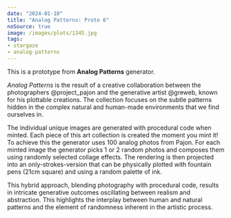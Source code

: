 ```yaml
---
date: "2024-01-10"
title: "Analog Patterns: Proto 6"
noSource: true
image: /images/plots/1345.jpg
tags:
- stargaze
- analog-patterns
---
```


This is a prototype from **Analog Patterns** generator.

*Analog Patterns* is the result of a creative collaboration between the photographers @project_pajon and the generative artist @greweb, known for his plottable creations. The collection focuses on the subtle patterns hidden in the complex natural and human-made environments that we find ourselves in.

The individual unique images are generated with procedural code when minted. 
Each piece of this art collection is created the moment you mint it!
To achieve this the generator uses 100 analog photos from Pajon. For each minted image the generator picks 1 or 2 random photos and composes them using randomly selected collage effects. The rendering is then projected into an only-strokes-version that can be physically plotted with fountain pens (21cm square) and using a random palette of ink.

This hybrid approach, blending photography with procedural code, results in intricate generative outcomes oscillating between realism and abstraction. This highlights the interplay between human and natural patterns and the element of randomness inherent in the artistic process.

